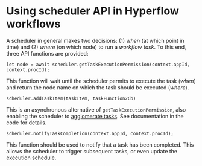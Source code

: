 # Using scheduler API in Hyperflow workflows

A scheduler in general makes two decisions: (1) *when* (at which point in time) and (2) *where* (on which node) to run a *workflow task*. To this end, three API functions are provided:

```
let node = await scheduler.getTaskExecutionPermission(context.appId, context.procId);
```
This function will wait until the scheduler permits to execute the task (*when*) and return the node name on which the task should be executed (*where*).

```
scheduler.addTaskItem(taskItem, taskFunction2Cb)
```
This is an asynchronous alternative of `getTaskExecutionPermission`, also enabling the scheduler to [agglomerate tasks](https://github.com/hyperflow-wms/hyperflow/wiki/Task-agglomeration). See documentation in the code for details.

```
scheduler.notifyTaskCompletion(context.appId, context.procId);
```
This function should be used to notify that a task has been completed. This allows the scheduler to trigger subsequent tasks, or even update the execution schedule. 
